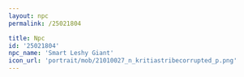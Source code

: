 ```yaml
---
layout: npc
permalink: /25021804

title: Npc
id: '25021804'
npc_name: 'Smart Leshy Giant'
icon_url: 'portrait/mob/21010027_n_kritiastribecorrupted_p.png'
---
```

